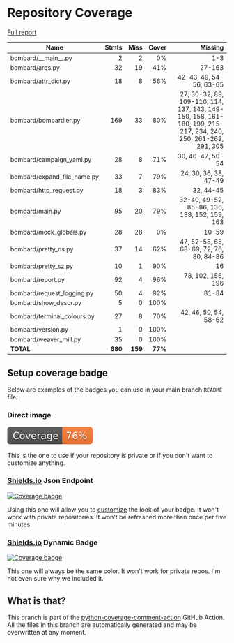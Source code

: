 # Repository Coverage

[Full report](https://htmlpreview.github.io/?https://github.com/andgineer/bombard/blob/python-coverage-comment-action-data/htmlcov/index.html)

| Name                          |    Stmts |     Miss |   Cover |   Missing |
|------------------------------ | -------: | -------: | ------: | --------: |
| bombard/\_\_main\_\_.py       |        2 |        2 |      0% |       1-3 |
| bombard/args.py               |       32 |       19 |     41% |    27-163 |
| bombard/attr\_dict.py         |       18 |        8 |     56% |42-43, 49, 54-56, 63-65 |
| bombard/bombardier.py         |      169 |       33 |     80% |27, 30-32, 89, 109-110, 114, 137, 143, 149-150, 158, 161-180, 199, 215-217, 234, 240, 250, 261-262, 291, 305 |
| bombard/campaign\_yaml.py     |       28 |        8 |     71% |30, 46-47, 50-54 |
| bombard/expand\_file\_name.py |       33 |        7 |     79% |24, 30, 36, 38, 47-49 |
| bombard/http\_request.py      |       18 |        3 |     83% | 32, 44-45 |
| bombard/main.py               |       95 |       20 |     79% |32-40, 49-52, 85-86, 136, 138, 152, 159, 163 |
| bombard/mock\_globals.py      |       28 |       28 |      0% |     10-59 |
| bombard/pretty\_ns.py         |       37 |       14 |     62% |47, 52-58, 65, 68-69, 72, 76, 80, 84-86 |
| bombard/pretty\_sz.py         |       10 |        1 |     90% |        16 |
| bombard/report.py             |       92 |        4 |     96% |78, 102, 156, 196 |
| bombard/request\_logging.py   |       50 |        4 |     92% |     81-84 |
| bombard/show\_descr.py        |        5 |        0 |    100% |           |
| bombard/terminal\_colours.py  |       27 |        8 |     70% |42, 46, 50, 54, 58-62 |
| bombard/version.py            |        1 |        0 |    100% |           |
| bombard/weaver\_mill.py       |       35 |        0 |    100% |           |
|                     **TOTAL** |  **680** |  **159** | **77%** |           |


## Setup coverage badge

Below are examples of the badges you can use in your main branch `README` file.

### Direct image

[![Coverage badge](https://raw.githubusercontent.com/andgineer/bombard/python-coverage-comment-action-data/badge.svg)](https://htmlpreview.github.io/?https://github.com/andgineer/bombard/blob/python-coverage-comment-action-data/htmlcov/index.html)

This is the one to use if your repository is private or if you don't want to customize anything.

### [Shields.io](https://shields.io) Json Endpoint

[![Coverage badge](https://img.shields.io/endpoint?url=https://raw.githubusercontent.com/andgineer/bombard/python-coverage-comment-action-data/endpoint.json)](https://htmlpreview.github.io/?https://github.com/andgineer/bombard/blob/python-coverage-comment-action-data/htmlcov/index.html)

Using this one will allow you to [customize](https://shields.io/endpoint) the look of your badge.
It won't work with private repositories. It won't be refreshed more than once per five minutes.

### [Shields.io](https://shields.io) Dynamic Badge

[![Coverage badge](https://img.shields.io/badge/dynamic/json?color=brightgreen&label=coverage&query=%24.message&url=https%3A%2F%2Fraw.githubusercontent.com%2Fandgineer%2Fbombard%2Fpython-coverage-comment-action-data%2Fendpoint.json)](https://htmlpreview.github.io/?https://github.com/andgineer/bombard/blob/python-coverage-comment-action-data/htmlcov/index.html)

This one will always be the same color. It won't work for private repos. I'm not even sure why we included it.

## What is that?

This branch is part of the
[python-coverage-comment-action](https://github.com/marketplace/actions/python-coverage-comment)
GitHub Action. All the files in this branch are automatically generated and may be
overwritten at any moment.